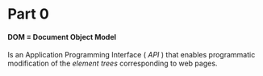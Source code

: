 # Part 0

#### **DOM** = Document Object Model

Is an Application Programming Interface ( _API_ ) that enables programmatic modification of the _element trees_ corresponding to web pages.
